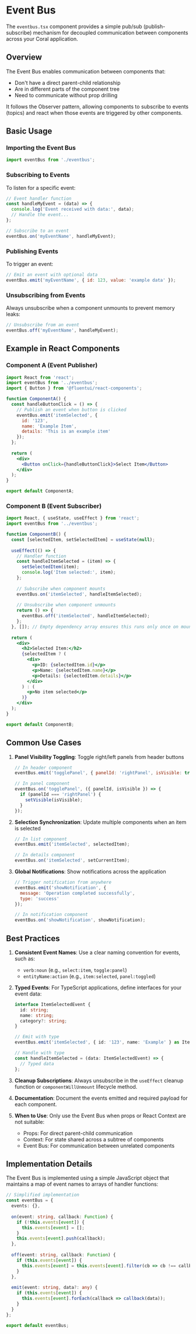 # Event Bus

The `eventbus.tsx` component provides a simple pub/sub (publish-subscribe) mechanism for decoupled communication between components across your Coral application.

## Overview

The Event Bus enables communication between components that:
- Don't have a direct parent-child relationship
- Are in different parts of the component tree
- Need to communicate without prop drilling

It follows the Observer pattern, allowing components to subscribe to events (topics) and react when those events are triggered by other components.

## Basic Usage

### Importing the Event Bus

```jsx
import eventBus from './eventbus';
```

### Subscribing to Events

To listen for a specific event:

```jsx
// Event handler function
const handleMyEvent = (data) => {
  console.log('Event received with data:', data);
  // Handle the event...
};

// Subscribe to an event
eventBus.on('myEventName', handleMyEvent);
```

### Publishing Events

To trigger an event:

```jsx
// Emit an event with optional data
eventBus.emit('myEventName', { id: 123, value: 'example data' });
```

### Unsubscribing from Events

Always unsubscribe when a component unmounts to prevent memory leaks:

```jsx
// Unsubscribe from an event
eventBus.off('myEventName', handleMyEvent);
```

## Example in React Components

### Component A (Event Publisher)

```jsx
import React from 'react';
import eventBus from '../eventbus';
import { Button } from '@fluentui/react-components';

function ComponentA() {
  const handleButtonClick = () => {
    // Publish an event when button is clicked
    eventBus.emit('itemSelected', { 
      id: '123', 
      name: 'Example Item', 
      details: 'This is an example item'
    });
  };
  
  return (
    <div>
      <Button onClick={handleButtonClick}>Select Item</Button>
    </div>
  );
}

export default ComponentA;
```

### Component B (Event Subscriber)

```jsx
import React, { useState, useEffect } from 'react';
import eventBus from '../eventbus';

function ComponentB() {
  const [selectedItem, setSelectedItem] = useState(null);
  
  useEffect(() => {
    // Handler function
    const handleItemSelected = (item) => {
      setSelectedItem(item);
      console.log('Item selected:', item);
    };
    
    // Subscribe when component mounts
    eventBus.on('itemSelected', handleItemSelected);
    
    // Unsubscribe when component unmounts
    return () => {
      eventBus.off('itemSelected', handleItemSelected);
    };
  }, []); // Empty dependency array ensures this runs only once on mount
  
  return (
    <div>
      <h2>Selected Item:</h2>
      {selectedItem ? (
        <div>
          <p>ID: {selectedItem.id}</p>
          <p>Name: {selectedItem.name}</p>
          <p>Details: {selectedItem.details}</p>
        </div>
      ) : (
        <p>No item selected</p>
      )}
    </div>
  );
}

export default ComponentB;
```

## Common Use Cases

1. **Panel Visibility Toggling**: Toggle right/left panels from header buttons
   ```jsx
   // In header component
   eventBus.emit('togglePanel', { panelId: 'rightPanel', isVisible: true });
   
   // In panel component
   eventBus.on('togglePanel', ({ panelId, isVisible }) => {
     if (panelId === 'rightPanel') {
       setVisible(isVisible);
     }
   });
   ```

2. **Selection Synchronization**: Update multiple components when an item is selected
   ```jsx
   // In list component
   eventBus.emit('itemSelected', selectedItem);
   
   // In details component
   eventBus.on('itemSelected', setCurrentItem);
   ```

3. **Global Notifications**: Show notifications across the application
   ```jsx
   // Trigger notification from anywhere
   eventBus.emit('showNotification', { 
     message: 'Operation completed successfully', 
     type: 'success' 
   });
   
   // In notification component
   eventBus.on('showNotification', showNotification);
   ```

## Best Practices

1. **Consistent Event Names**: Use a clear naming convention for events, such as:
   - `verb:noun` (e.g., `select:item`, `toggle:panel`)
   - `entityName:action` (e.g., `item:selected`, `panel:toggled`)

2. **Typed Events**: For TypeScript applications, define interfaces for your event data:
   ```typescript
   interface ItemSelectedEvent {
     id: string;
     name: string;
     category?: string;
   }
   
   // Emit with type
   eventBus.emit('itemSelected', { id: '123', name: 'Example' } as ItemSelectedEvent);
   
   // Handle with type
   const handleItemSelected = (data: ItemSelectedEvent) => {
     // Typed data
   };
   ```

3. **Cleanup Subscriptions**: Always unsubscribe in the `useEffect` cleanup function or `componentWillUnmount` lifecycle method.

4. **Documentation**: Document the events emitted and required payload for each component.

5. **When to Use**: Only use the Event Bus when props or React Context are not suitable:
   - Props: For direct parent-child communication
   - Context: For state shared across a subtree of components
   - Event Bus: For communication between unrelated components

## Implementation Details

The Event Bus is implemented using a simple JavaScript object that maintains a map of event names to arrays of handler functions:

```typescript
// Simplified implementation
const eventBus = {
  events: {},
  
  on(event: string, callback: Function) {
    if (!this.events[event]) {
      this.events[event] = [];
    }
    this.events[event].push(callback);
  },
  
  off(event: string, callback: Function) {
    if (this.events[event]) {
      this.events[event] = this.events[event].filter(cb => cb !== callback);
    }
  },
  
  emit(event: string, data?: any) {
    if (this.events[event]) {
      this.events[event].forEach(callback => callback(data));
    }
  }
};

export default eventBus;
``` 
